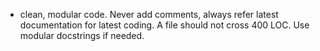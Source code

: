 - clean, modular code. Never add comments, always refer latest documentation for latest coding. A file should not cross 400 LOC. Use modular docstrings if needed.